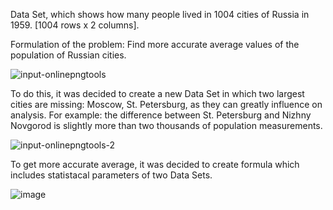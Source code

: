 Data Set, which shows how many people lived in 1004 cities of Russia in 1959. [1004 rows x 2 columns].

Formulation of the problem:
Find more accurate average values of the population of Russian cities.

![input-onlinepngtools](https://user-images.githubusercontent.com/47052805/56085883-17bc7000-5e54-11e9-98f0-af13ce53113e.jpg)

To do this, it was decided to create a new Data Set in which two largest cities are missing: Moscow, St. Petersburg, as they can greatly influence on analysis. For example: the difference between St. Petersburg and Nizhny Novgorod is slightly more than two thousands of population measurements.
 
![input-onlinepngtools-2](https://user-images.githubusercontent.com/47052805/56085882-155a1600-5e54-11e9-8920-45063b4eaaa2.jpg)

To get more accurate average, it was decided to create formula which includes statistacal parameters of two Data Sets.

![image](https://user-images.githubusercontent.com/47052805/56086224-a03e0f00-5e5a-11e9-98b5-fe524e2a5994.png)



